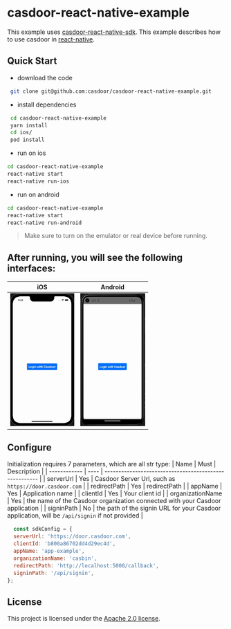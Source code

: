 # casdoor-react-native-example

This example uses [casdoor-react-native-sdk](https://github.com/casdoor/casdoor-react-native-sdk).
This example describes how to use casdoor in [react-native](https://reactnative.dev/).

## Quick Start

- download the code

```bash
 git clone git@github.com:casdoor/casdoor-react-native-example.git
```

- install dependencies
```bash 
 cd casdoor-react-native-example
 yarn install
 cd ios/
 pod install
```
- run on ios
```bash
cd casdoor-react-native-example
react-native start
react-native run-ios
```
- run on android
```bash
cd casdoor-react-native-example
react-native start
react-native run-android
```
>Make sure to turn on the emulator or real device before running.

## After running, you will see the following  interfaces:

|                           **iOS**                           |                         **Android**                          |
| :---------------------------------------------------------: | :----------------------------------------------------------: |
| <img src="./iOS-gif.gif" alt="iOS-gif" style="zoom:30%;" /> | <img src="./Android-gif.gif" alt="Android-gif" style="zoom: 30%;" /> |


## Configure

Initialization requires 7 parameters, which are all str type:
| Name         | Must | Description                                            |
| ------------ | ---- | ------------------------------------------------------ |
| serverUrl    | Yes  | Casdoor Server Url, such as `https://door.casdoor.com` |
| redirectPath | Yes  | redirectPath                                           |
| appName      | Yes  | Application name                                       |
| clientId     | Yes  | Your client id                                         |
| organizationName     | Yes  | the name of the Casdoor organization connected with your Casdoor application                    |
| signinPath     | No  | the path of the signin URL for your Casdoor application, will be `/api/signin` if not provided              |


```javascript
  const sdkConfig = {
  serverUrl: 'https://door.casdoor.com',
  clientId: 'b800a86702dd4d29ec4d',
  appName: 'app-example',
  organizationName: 'casbin',
  redirectPath: 'http://localhost:5000/callback',
  signinPath: '/api/signin',
};
```

## License

This project is licensed under the [Apache 2.0 license](https://github.com/casdoor/casdoor-dotnet-sdk/blob/master/LICENSE).

